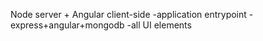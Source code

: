 Node server + Angular client-side
-application entrypoint
-express+angular+mongodb
-all UI elements
